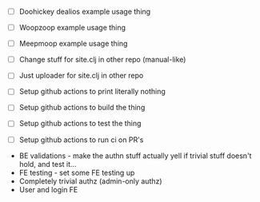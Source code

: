 - [ ] Doohickey dealios example usage thing
- [ ] Woopzoop example usage thing
- [ ] Meepmoop example usage thing

- [ ] Change stuff for site.clj in other repo (manual-like)
- [ ] Just uploader for site.clj in other repo

- [ ] Setup github actions to print literally nothing
- [ ] Setup github actions to build the thing
- [ ] Setup github actions to test the thing
- [ ] Setup github actions to run ci on PR's

- BE validations - make the authn stuff actually yell if trivial stuff doesn't hold, and test it...
- FE testing - set some FE testing up
- Completely trivial authz (admin-only authz)
- User and login FE
